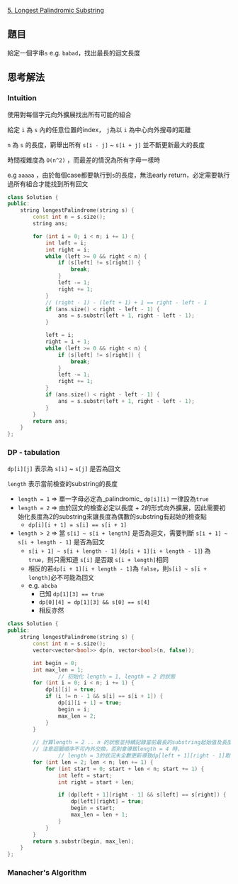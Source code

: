 
[5. Longest Palindromic Substring](https://leetcode.com/problems/longest-palindromic-substring/)
## 題目

給定一個字串`s` e.g. `babad`，找出最長的迴文長度

## 思考解法

### I**ntuition**

使用對每個字元向外擴展找出所有可能的組合

給定 `i` 為 `s` 內的任意位置的index， `j`為以 `i` 為中心向外搜尋的距離

`n` 為 `s` 的長度，窮舉出所有 `s[i - j]` ~ `s[i + j]` 並不斷更新最大的長度

時間複雜度為 `O(n^2)` ，而最差的情況為所有字母一樣時

e.g `aaaaa` ，由於每個case都要執行到`s`的長度，無法early return，必定需要執行過所有組合才能找到所有回文

```cpp
class Solution {
public:
    string longestPalindrome(string s) {
        const int n = s.size();
        string ans;

        for (int i = 0; i < n; i += 1) {
            int left = i;
            int right = i;
            while (left >= 0 && right < n) {
                if (s[left] != s[right]) {
                    break;
                }
                left -= 1;
                right += 1;
            }
            // (right - 1) - (left + 1) + 1 == right - left - 1
            if (ans.size() < right - left - 1) {
                ans = s.substr(left + 1, right - left - 1);
            }

            left = i;
            right = i + 1;
            while (left >= 0 && right < n) {
                if (s[left] != s[right]) {
                    break;
                }
                left -= 1;
                right += 1;
            }
            if (ans.size() < right - left - 1) {
                ans = s.substr(left + 1, right - left - 1);
            }
        }
        return ans;
    }
};
```

### DP - tabulation

`dp[i][j]` 表示為 `s[i]` ~ `s[j]` 是否為回文

`length` 表示當前檢查的substring的長度

- `length = 1` ⇒ 單一字母必定為_palindromic_ `dp[i][i]` 一律設為`true`
- `length = 2` ⇒ 由於回文的檢查必定以長度 + 2的形式向外擴展，因此需要初始化長度為2的substring來讓長度為偶數的substring有起始的檢查點
    - `dp[i][i + 1] = s[i] == s[i + 1]`
- `length > 2` ⇒ 當 `s[i] ~ s[i + length]` 是否為迴文，需要判斷 `s[i + 1] ~ s[i + length - 1]` 是否為回文
    - `s[i + 1] ~ s[i + length - 1]` (`dp[i + 1][i + length - 1]`) 為 `true`，則只需知道 `s[i]` 是否跟 `s[i + length]`相同
    - 相反的若`dp[i + 1][i + length - 1]`為 `false`，則`s[i] ~ s[i + length]`必不可能為回文
    - e.g. `abcba`
        - 已知 `dp[1][3] == true`
        - `dp[0][4] = dp[1][3] && s[0] == s[4]`
        - 相反亦然

```cpp
class Solution {
public:
    string longestPalindrome(string s) {
        const int n = s.size();
        vector<vector<bool>> dp(n, vector<bool>(n, false));

        int begin = 0;
        int max_len = 1;
				// 初始化 length = 1, length = 2 的狀態
        for (int i = 0; i < n; i += 1) {
            dp[i][i] = true;
            if (i != n - 1 && s[i] == s[i + 1]) {
                dp[i][i + 1] = true;
                begin = i;
                max_len = 2;
            }
        }
        
        // 計算length = 2 .. n 的狀態並持續記錄當前最長的substring起始值及長度
        // 注意迴圈順序不可內外交換，否則會導致length = 4 時，
				// length = 3的狀況未全數更新導致dp[left + 1][right - 1]取得的值實際上未經過計算
        for (int len = 2; len < n; len += 1) {
            for (int start = 0; start + len < n; start += 1) {
                int left = start;
                int right = start + len;

                if (dp[left + 1][right - 1] && s[left] == s[right]) {
                    dp[left][right] = true;
                    begin = start;
                    max_len = len + 1;
                }
            }
        }
        return s.substr(begin, max_len);
    }
};
```

### Manacher's Algorithm
